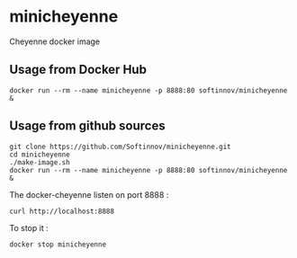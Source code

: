 minicheyenne
===============

Cheyenne docker image

Usage from Docker Hub
---------------------

	docker run --rm --name minicheyenne -p 8888:80 softinnov/minicheyenne &

Usage from github sources
-------------------------

	git clone https://github.com/Softinnov/minicheyenne.git
	cd minicheyenne
	./make-image.sh
	docker run --rm --name minicheyenne -p 8888:80 softinnov/minicheyenne &

The docker-cheyenne listen on port 8888 :

	curl http://localhost:8888

To stop it :

	docker stop minicheyenne

